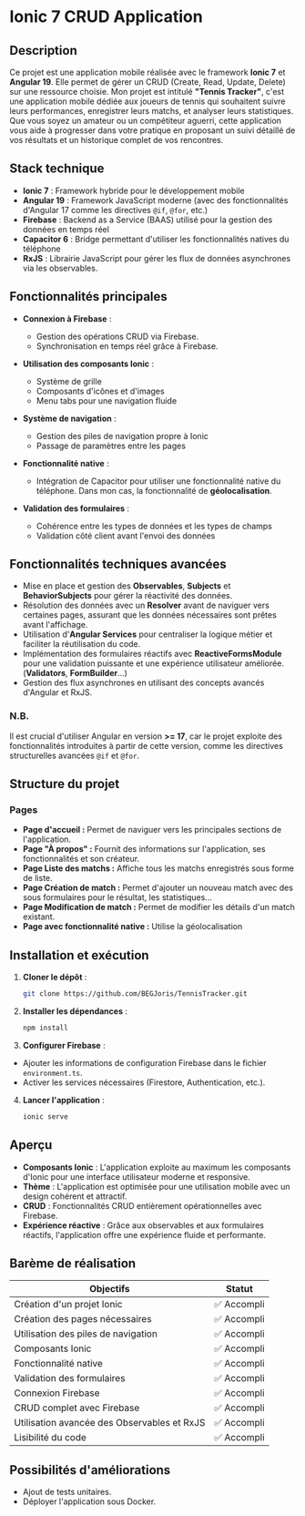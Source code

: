 # Ionic 7 CRUD Application

## Description
Ce projet est une application mobile réalisée avec le framework **Ionic 7** et **Angular 19**. Elle permet de gérer un CRUD (Create, Read, Update, Delete) sur une ressource choisie.
Mon projet est intitulé **"Tennis Tracker"**, c'est une application mobile dédiée aux joueurs de tennis qui souhaitent suivre leurs performances,
enregistrer leurs matchs, et analyser leurs statistiques.
Que vous soyez un amateur ou un compétiteur aguerri,
cette application vous aide à progresser dans votre pratique en proposant un suivi détaillé de vos résultats et un historique complet de vos rencontres.

## Stack technique
- **Ionic 7** : Framework hybride pour le développement mobile
- **Angular 19** : Framework JavaScript moderne (avec des fonctionnalités d'Angular 17 comme les directives `@if`, `@for`, etc.)
- **Firebase** : Backend as a Service (BAAS) utilisé pour la gestion des données en temps réel
- **Capacitor 6** : Bridge permettant d'utiliser les fonctionnalités natives du téléphone
- **RxJS** : Librairie JavaScript pour gérer les flux de données asynchrones via les observables.

## Fonctionnalités principales

- **Connexion à Firebase** :
  - Gestion des opérations CRUD via Firebase.
  - Synchronisation en temps réel grâce à Firebase.

- **Utilisation des composants Ionic** :
  - Système de grille
  - Composants d'icônes et d'images
  - Menu tabs pour une navigation fluide

- **Système de navigation** :
  - Gestion des piles de navigation propre à Ionic
  - Passage de paramètres entre les pages

- **Fonctionnalité native** :
  - Intégration de Capacitor pour utiliser une fonctionnalité native du téléphone. Dans mon cas, la fonctionnalité de **géolocalisation**.

- **Validation des formulaires** :
  - Cohérence entre les types de données et les types de champs
  - Validation côté client avant l'envoi des données

## Fonctionnalités techniques avancées

- Mise en place et gestion des **Observables**, **Subjects** et **BehaviorSubjects** pour gérer la réactivité des données.
- Résolution des données avec un **Resolver** avant de naviguer vers certaines pages, assurant que les données nécessaires sont prêtes avant l'affichage.
- Utilisation d'**Angular Services** pour centraliser la logique métier et faciliter la réutilisation du code.
- Implémentation des formulaires réactifs avec **ReactiveFormsModule** pour une validation puissante et une expérience utilisateur améliorée. (**Validators**, **FormBuilder**...)
- Gestion des flux asynchrones en utilisant des concepts avancés d'Angular et RxJS.


### N.B.
Il est crucial d'utiliser Angular en version **>= 17**, car le projet exploite des fonctionnalités introduites à partir de cette version, comme les directives structurelles avancées `@if` et `@for`.


## Structure du projet
### Pages
- **Page d'accueil :** Permet de naviguer vers les principales sections de l'application.
- **Page "À propos" :** Fournit des informations sur l'application, ses fonctionnalités et son créateur.
- **Page Liste des matchs :** Affiche tous les matchs enregistrés sous forme de liste.
- **Page Création de match :** Permet d'ajouter un nouveau match avec des sous formulaires pour le résultat, les statistiques...
- **Page Modification de match :** Permet de modifier les détails d'un match existant.
- **Page avec fonctionnalité native :** Utilise la géolocalisation



## Installation et exécution
1. **Cloner le dépôt** :
   ```bash
   git clone https://github.com/BEGJoris/TennisTracker.git
   ```
2. **Installer les dépendances** :
   ```bash
   npm install
   ```
3. **Configurer Firebase** :
  - Ajouter les informations de configuration Firebase dans le fichier `environment.ts`.
  - Activer les services nécessaires (Firestore, Authentication, etc.).
4. **Lancer l'application** :
   ```bash
   ionic serve
   ```

## Aperçu

- **Composants Ionic** : L'application exploite au maximum les composants d'Ionic pour une interface utilisateur moderne et responsive.
- **Thème** : L'application est optimisée pour une utilisation mobile avec un design cohérent et attractif.
- **CRUD** : Fonctionnalités CRUD entièrement opérationnelles avec Firebase.
- **Expérience réactive** : Grâce aux observables et aux formulaires réactifs, l'application offre une expérience fluide et performante.

## Barème de réalisation
| Objectifs                                    | Statut         |
|---------------------------------------------|----------------|
| Création d'un projet Ionic                  | ✅ Accompli    |
| Création des pages nécessaires              | ✅ Accompli    |
| Utilisation des piles de navigation         | ✅ Accompli    |
| Composants Ionic                            | ✅ Accompli    |
| Fonctionnalité native                       | ✅ Accompli    |
| Validation des formulaires                  | ✅ Accompli    |
| Connexion Firebase                          | ✅ Accompli    |
| CRUD complet avec Firebase                  | ✅ Accompli    |
| Utilisation avancée des Observables et RxJS | ✅ Accompli    |
| Lisibilité du code                          | ✅ Accompli    |

## Possibilités d'améliorations

- Ajout de tests unitaires.
- Déployer l'application sous Docker.
